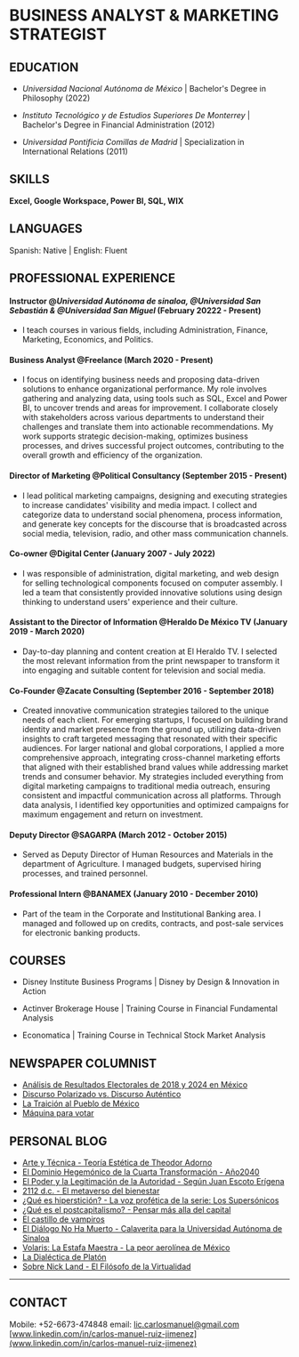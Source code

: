 
# BUSINESS ANALYST & MARKETING STRATEGIST

## EDUCATION

- _Universidad Nacional Autónoma de México_ | Bachelor's Degree in Philosophy (2022)

- _Instituto Tecnológico y de Estudios Superiores De Monterrey_ | Bachelor's Degree in Financial Administration (2012)

- _Universidad Pontificia Comillas de Madrid_ | Specialization in International Relations (2011)


## SKILLS
**Excel, Google Workspace, Power BI, SQL, WIX**

## LANGUAGES
Spanish: Native | English: Fluent


## PROFESSIONAL EXPERIENCE 

#### Instructor @_Universidad Autónoma de sinaloa, @Universidad San Sebastián & @Universidad San Miguel_ (February 20222 - Present)

- I teach courses in various fields, including Administration, Finance, Marketing, Economics, and Politics.


#### Business Analyst @Freelance (March 2020 - Present)

- I focus on identifying business needs and proposing data-driven solutions to enhance organizational performance. My role involves gathering and analyzing data, using tools such as SQL, Excel and Power BI, to uncover trends and areas for improvement. I collaborate closely with stakeholders across various departments to understand their challenges and translate them into actionable recommendations. My work supports strategic decision-making, optimizes business processes, and drives successful project outcomes, contributing to the overall growth and efficiency of the organization.


#### Director of Marketing @Political Consultancy (September 2015 - Present) 

- I lead political marketing campaigns, designing and executing strategies to increase candidates' visibility and media impact. I collect and categorize data to understand social phenomena, process information, and generate key concepts for the discourse that is broadcasted across social media, television, radio, and other mass communication channels.

#### Co-owner @Digital Center (January 2007 - July 2022)

- I was responsible of administration, digital marketing, and web design for selling technological components focused on computer assembly. I led a team that consistently provided innovative solutions using design thinking to understand users' experience and their culture.


#### Assistant to the Director of Information @Heraldo De México TV (January 2019 - March 2020)

- Day-to-day planning and content creation at El Heraldo TV. I selected the most relevant information from the print newspaper to transform it into engaging and suitable content for television and social media.


#### Co-Founder @Zacate Consulting (September 2016 - September 2018)

- Created innovative communication strategies tailored to the unique needs of each client. For emerging startups, I focused on building brand identity and market presence from the ground up, utilizing data-driven insights to craft targeted messaging that resonated with their specific audiences. For larger national and global corporations, I applied a more comprehensive approach, integrating cross-channel marketing efforts that aligned with their established brand values while addressing market trends and consumer behavior. My strategies included everything from digital marketing campaigns to traditional media outreach, ensuring consistent and impactful communication across all platforms. Through data analysis, I identified key opportunities and optimized campaigns for maximum engagement and return on investment.


#### Deputy Director @SAGARPA (March 2012 - October 2015)

- Served as Deputy Director of Human Resources and Materials in the department of Agriculture. I managed budgets, supervised hiring processes, and trained personnel.


#### Professional Intern @BANAMEX (January 2010 - December 2010)
- Part of the team in the Corporate and Institutional Banking area. I managed and followed up on credits, contracts, and post-sale services for electronic banking products.


## COURSES

- Disney Institute Business Programs | Disney by Design & Innovation in Action

- Actinver Brokerage House | Training Course in Financial Fundamental Analysis

- Economatica | Training Course in Technical Stock Market Analysis


## NEWSPAPER COLUMNIST 
- [Análisis de Resultados Electorales de 2018 y 2024 en México](https://politikmnte.com/2024/06/analisis-de-resultados-electorales-de-2018-y-2024-en-mexico/)
- [Discurso Polarizado vs. Discurso Auténtico](https://politikmnte.com/2024/04/discurso-polarizado-vs-discurso-autentico/)
- [La Traición al Pueblo de México](https://politikmnte.com/2024/04/la-traicion-al-pueblo-de-mexico/) 
- [Máquina para votar](https://politikmnte.com/2024/03/maquina-para-votar/) 

## PERSONAL BLOG

- [Arte y Técnica - Teoría Estética de Theodor Adorno](https://hipersticion.substack.com/p/arte-y-tecnica-adorno)
- [El Dominio Hegemónico de la Cuarta Transformación - Año2040](https://hipersticion.substack.com/p/el-dominio-hegemonico-de-la-cuarta)
- [El Poder y la Legitimación de la Autoridad - Según Juan Escoto Erígena](https://hipersticion.substack.com/p/el-poder-y-la-legitimacion-de-la)
- [2112 d.c. - El metaverso del bienestar](https://hipersticion.substack.com/p/2112-dc)
- [¿Qué es hiperstición? - La voz profética de la serie: Los Supersónicos](https://hipersticion.substack.com/p/que-es-hipersticion)
- [¿Qué es el postcapitalismo? - Pensar más alla del capital](https://hipersticion.substack.com/p/que-es-el-postcapitalismo)
- [El castillo de vampiros](https://hipersticion.substack.com/p/el-castillo-de-vampiros)
- [El Diálogo No Ha Muerto - Calaverita para la Universidad Autónoma de Sinaloa](https://hipersticion.substack.com/p/el-dialogo-no-ha-muerto)
- [Volaris: La Estafa Maestra - La peor aerolínea de México](https://hipersticion.substack.com/p/volaris-la-estafa-maestra)
- [La Dialéctica de Platón](https://hipersticion.substack.com/p/la-dialectica-de-platon)
- [Sobre Nick Land - El Filósofo de la Virtualidad](https://hipersticion.substack.com/p/sobrenickland)

***


## CONTACT

Mobile: +52-6673-474848
email: lic.carlosmanuel@gmail.com
[www.linkedin.com/in/carlos-manuel-ruiz-jimenez](www.linkedin.com/in/carlos-manuel-ruiz-jimenez)


